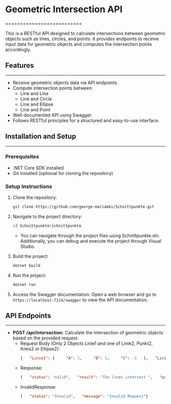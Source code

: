 # Geometric Intersection API
==========================

This is a RESTful API designed to calculate intersections between geometric objects such as lines, circles, and points. It provides endpoints to receive input data for geometric objects and computes the intersection points accordingly.

## Features
--------

- Receive geometric objects data via API endpoints.
- Compute intersection points between:
    - Line and Line
    - Line and Circle
    - Line and Ellipse
    - Line and Point
- Well-documented API using Swagger.
- Follows RESTful principles for a structured and easy-to-use interface.

## Installation and Setup
----------------------

### Prerequisites

- .NET Core SDK installed
- Git installed (optional for cloning the repository)

### Setup Instructions

1. Clone the repository:
    ```bash
    git clone https://github.com/george-mariamki/Schnittpunkte.git
    ```

2. Navigate to the project directory:
    ```bash
    cd Schnittpunkte\Schnittpunkte
    ```
    - You can navigate through the project files using Schnittpunkte.sln. Additionally, you can debug and execute the project through Visual Studio.
  
3. Build the project:
    ```bash
    dotnet build
    ```

4. Run the project:
    ```bash
    dotnet run
    ```

5. Access the Swagger documentation:
    Open a web browser and go to `https://localhost:7114/swagger` to view the API documentation.


## API Endpoints
-------------

- **POST /api/intersection**: Calculate the intersection of geometric objects based on the provided request.
    - Request Body (Only 2 Objects Linie1 and one of Linie2, Punkt2, Kreis2 or Ellipse2):
        ```json
        {   "Linie1": {     "A": 1,     "B": 2,     "C": -3   },   "Linie2": {     "A": 2,     "B": -1,     "C": 5   },   "Punkt2": {     "X": 2,     "Y": 3   },   "Kreis2": {     "H": 0,     "K": 0,     "R": 2   },     "Ellipse2": {     "H": 0,     "K": 0,     "R": 2,     "A": 0,     "B": 0   }  }
        ```
    - Response:
        ```json
        {   "status": "valid",   "result": "The lines intersect ",   "punkt": {     "X": 1,     "Y": 2   } }
        ```
    - InvalidResponse:
        ```json
        {   "status": "Invalid",   "message": "Invalid Request"}
        ```  
